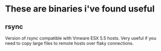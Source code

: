 # These are binaries i've found useful

## rsync

Version of rsync compatible with Vmware ESX 5.5 hosts. Very useful if you need to copy large files to remote hosts over flaky connections.
